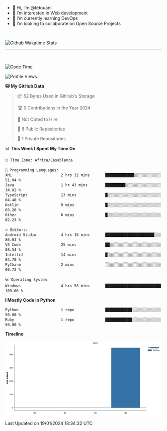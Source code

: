 - 👋 Hi, I’m @tetouanii
- 👀 I’m interested in Web development
- 🌱 I’m currently learning DevOps
- 💞️ I’m looking to collaborate on Open Source Projects

<br/>


![Github Wakatime Stats](https://github-readme-stats.vercel.app/api/wakatime/?username=@walidbosso&layout=compact&&theme=default&link="https://www.github.com/USERNAME/") 

--- 

<br/>


  
<!--START_SECTION:waka-->
![Code Time](http://img.shields.io/badge/Code%20Time-18%20hrs%2059%20mins-blue)

![Profile Views](http://img.shields.io/badge/Profile%20Views-0-blue)

**🐱 My GitHub Data** 

> 📦 52 Bytes Used in GitHub's Storage 
 > 
> 🏆 0 Contributions in the Year 2024
 > 
> 🚫 Not Opted to Hire
 > 
> 📜 8 Public Repositories 
 > 
> 🔑 1 Private Repositories 
 > 
📊 **This Week I Spent My Time On** 

```text
🕑︎ Time Zone: Africa/Casablanca

💬 Programming Languages: 
XML                      2 hrs 32 mins       █████████████░░░░░░░░░░░░   51.04 % 
Java                     1 hr 43 mins        █████████░░░░░░░░░░░░░░░░   34.82 % 
TypeScript               13 mins             █░░░░░░░░░░░░░░░░░░░░░░░░   04.48 % 
Kotlin                   9 mins              █░░░░░░░░░░░░░░░░░░░░░░░░   03.26 % 
Other                    6 mins              █░░░░░░░░░░░░░░░░░░░░░░░░   02.23 % 

🔥 Editors: 
Android Studio           4 hrs 16 mins       ██████████████████████░░░   86.03 % 
VS Code                  25 mins             ██░░░░░░░░░░░░░░░░░░░░░░░   08.54 % 
IntelliJ                 14 mins             █░░░░░░░░░░░░░░░░░░░░░░░░   04.70 % 
PyCharm                  2 mins              ░░░░░░░░░░░░░░░░░░░░░░░░░   00.73 % 

💻 Operating System: 
Windows                  4 hrs 58 mins       █████████████████████████   100.00 % 
```

**I Mostly Code in Python** 

```text
Python                   1 repo              ████████████░░░░░░░░░░░░░   50.00 % 
Ruby                     1 repo              ████████████░░░░░░░░░░░░░   50.00 % 
```



**Timeline**

![Lines of Code chart](https://raw.githubusercontent.com/tetouanii/tetouanii/main/assets/bar_graph.png)


 Last Updated on 19/01/2024 18:34:32 UTC
<!--END_SECTION:waka-->
